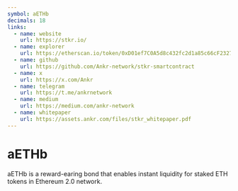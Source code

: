 ```yaml
---
symbol: aETHb
decimals: 18
links:
  - name: website
    url: https://stkr.io/
  - name: explorer
    url: https://etherscan.io/token/0xD01ef7C0A5d8c432fc2d1a85c66cF2327362E5C6
  - name: github
    url: https://github.com/Ankr-network/stkr-smartcontract
  - name: x
    url: https://x.com/Ankr
  - name: telegram
    url: https://t.me/ankrnetwork
  - name: medium
    url: https://medium.com/ankr-network
  - name: whitepaper
    url: https://assets.ankr.com/files/stkr_whitepaper.pdf
---
```


# aETHb

aETHb is a reward-earing bond that enables instant liquidity for staked ETH tokens in Ethereum 2.0 network.
